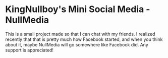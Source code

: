 # KingNullboy's Mini Social Media - NullMedia
This is a small project made so that I can chat with my friends. I realized recently that that is pretty much how Facebook started, and when you think about it, maybe NullMedia will go somewhere like Facebook did. Any support is appreciated!
